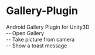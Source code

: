 # Gallery-Plugin
Android Gallery Plugin for Unity3D
<br>
-- Open Gallery
<br>
-- Take picture from camera
<br>
-- Show a toast message
<br>
